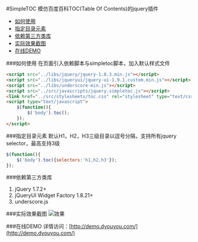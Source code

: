 #SimpleTOC
模仿百度百科TOC(Table Of Contents)的jquery插件    

* [如何使用](#如何使用)
* [指定目录元素](#指定目录元素)
* [依赖第三方类库](#依赖第三方类库)
* [实际效果截图](#实际效果截图)
* [在线DEMO](#在线demo)


###如何使用
在页面引入依赖脚本与simpletoc脚本，加入默认样式文件   
```html
<script src="../libs/jquery/jquery-1.8.3.min.js"></script>
<script src="../libs/jqueryui/jquery-ui-1.9.1.custom.min.js"></script>
<script src="../libs/underscore-min.js"></script>
<script src="../src/javascripts/jquery.simpletoc.js"></script>
<link href="../src/stylesheets/toc.css" rel="stylesheet" type="text/css">
<script type="text/javascript">
    $(function(){
        $('body').toc();
    });
</script>
```

###指定目录元素
默认H1，H2，H3三级目录以逗号分隔，支持所有jquery selector，最高支持3级
```js
$(function(){
    $('body').toc({selectors:'h1,h2,h3'});
});
```

###依赖第三方类库
1. jQuery 1.7.2+ 
2. jQueryUI Widget Factory 1.8.21+ 
3. underscore.js


###实际效果截图
![效果](http://7tebg3.com1.z0.glb.clouddn.com/sssTOC.png)

###在线DEMO
详情访问：[http://demo.dyouyou.com/](http://demo.dyouyou.com/)
